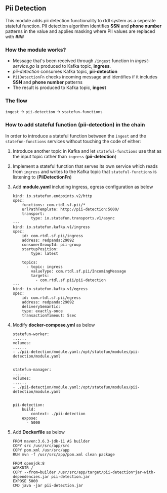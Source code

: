 ## Pii Detection 
This module adds pii detection functionality to rtdl system as a seperate stateful function. 
PII detection algorithm identifies **SSN** and **phone number** patterns in the value and applies masking where 
PII values are replaced with **###**

### How the module works?
* Message that's been received through `/ingest` function in _ingest-service.go_ is produced to Kafka topic, **ingress**.
* _pii-detection_ consumes Kafka topic, **pii-detection**
* `PiiDetectionFn` checks incoming message and identifies if it includes **SSN** and **phone number** patterns
* The result is produced to Kafka topic, **ingest**

### The flow
`ingest` -> `pii-detection` -> `statefun-functions`

### How to add stateful function (pii-detection) in the chain
In order to introduce a stateful function between the `ingest` and the `statefun-functions` services without 
touching the code of either:

1. Introduce another topic in Kafka and let `stateful-functions` use that as the input topic rather than `ingress` (**pii-detection**)
2. Implement a stateful function that serves its own service which reads from `ingress` and 
writes to the Kafka topic that `stateful-functions` is listening to (**PiiDetectionFn**)
3. Add **module.yaml** including ingress, egress configuration as below


       kind: io.statefun.endpoints.v2/http
       spec:
           functions: com.rtdl.sf.pii/*
           urlPathTemplate: http://pii-detection:5000/
           transport:
               type: io.statefun.transports.v1/async
       ---
       kind: io.statefun.kafka.v1/ingress
       spec:
           id: com.rtdl.sf.pii/ingress
           address: redpanda:29092
           consumerGroupId: pii-group
           startupPosition:
               type: latest
       
           topics:
             - topic: ingress
               valueType: com.rtdl.sf.pii/IncomingMessage
               targets:
                 - com.rtdl.sf.pii/pii-detection
       ---
       kind: io.statefun.kafka.v1/egress
       spec:
           id: com.rtdl.sf.pii/egress
           address: redpanda:29092
           deliverySemantic:
           type: exactly-once
           transactionTimeout: 5sec

4. Modify **docker-compose.yml** as below


       statefun-worker:
       ......
       volumes:
       ......
       - ./pii-detection/module.yaml:/opt/statefun/modules/pii-detection/module.yaml
       
       
       statefun-manager:
       ......
       volumes:
       ......
       - ./pii-detection/module.yaml:/opt/statefun/modules/pii-detection/module.yaml


       pii-detection:
           build:
               context: ./pii-detection
           expose:
             - 5000
5. Add **Dockerfile** as below


       FROM maven:3.6.3-jdk-11 AS builder
       COPY src /usr/src/app/src
       COPY pom.xml /usr/src/app
       RUN mvn -f /usr/src/app/pom.xml clean package

       FROM openjdk:8
       WORKDIR /
       COPY --from=builder /usr/src/app/target/pii-detection*jar-with-dependencies.jar pii-detection.jar
       EXPOSE 5000
       CMD java -jar pii-detection.jar
